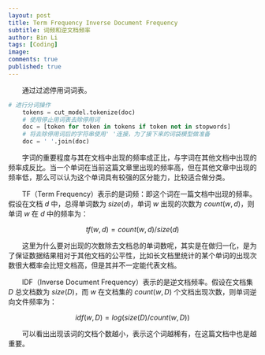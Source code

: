 ```yaml
---
layout: post
title: Term Frequency Inverse Document Frequency
subtitle: 词频和逆文档频率
author: Bin Li
tags: [Coding]
image: 
comments: true
published: true
---
```


　　通过过滤停用词词表。

```python
# 进行分词操作
    tokens = cut_model.tokenize(doc)
    # 使用停止用词表去除停用词
    doc = [token for token in tokens if token not in stopwords]
    # 将去除停用词后的字符串使用' '连接，为了接下来的词袋模型做准备
    doc = ' '.join(doc)
```
    
　　字词的重要程度与其在文档中出现的频率成正比，与字词在其他文档中出现的频率成反比。当一个单词在当前这篇文章里出现的频率高，但在其他文章中出现的频率低，那么可以认为这个单词具有较强的区分能力，比较适合做分类。

　　TF（Term Frequency）表示的是词频：即这个词在一篇文档中出现的频率。假设在文档 $d$ 中，总得单词数为 $size(d)$，单词 $w$ 出现的次数为 $count(w, d)$，则单词 $w$ 在 $d$ 中的频率为：

$$
tf(w, d) = count(w, d) / size(d)
$$

　　这里为什么要对出现的次数除去文档总的单词数呢，其实是在做归一化，是为了保证数据结果相对于其他文档的公平性，比如长文档里统计的某个单词的出现次数很大概率会比短文档高，但是其并不一定能代表文档。

　　IDF（Inverse Document Frequency）表示的是逆文档频率。假设在文档集 $D$ 总文档数为 $size(D)$，而 $w$ 在文档集的 $count(w, D)$ 个文档出现次数，则单词逆向文件频率为：

$$
idf(w, D) = log(size(D) / count(w, D))
$$

　　可以看出出现该词的文档个数越小，表示这个词越稀有，在这篇文档中也是越重要。